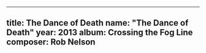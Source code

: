 
---
title: The Dance of Death
name: "The Dance of Death"
year:  2013
album: Crossing the Fog Line
composer: Rob Nelson
---
